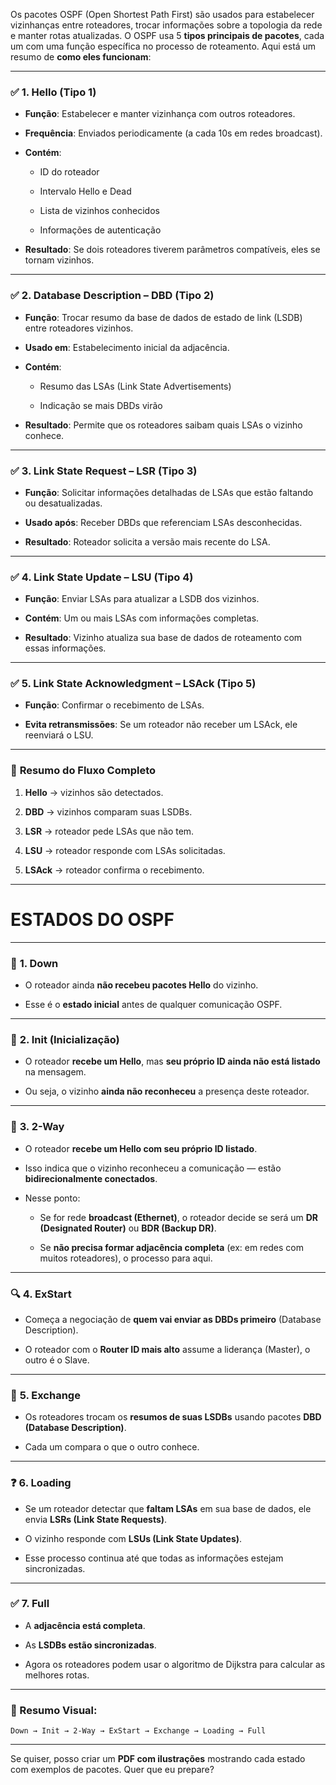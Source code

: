 
Os pacotes OSPF (Open Shortest Path First) são usados para estabelecer vizinhanças entre roteadores, trocar informações sobre a topologia da rede e manter rotas atualizadas. O OSPF usa 5 **tipos principais de pacotes**, cada um com uma função específica no processo de roteamento. Aqui está um resumo de **como eles funcionam**:

---

### ✅ **1. Hello (Tipo 1)**

- **Função**: Estabelecer e manter vizinhança com outros roteadores.
    
- **Frequência**: Enviados periodicamente (a cada 10s em redes broadcast).
    
- **Contém**:
    
    - ID do roteador
        
    - Intervalo Hello e Dead
        
    - Lista de vizinhos conhecidos
        
    - Informações de autenticação
        
- **Resultado**: Se dois roteadores tiverem parâmetros compatíveis, eles se tornam vizinhos.
    

---

### ✅ **2. Database Description – DBD (Tipo 2)**

- **Função**: Trocar resumo da base de dados de estado de link (LSDB) entre roteadores vizinhos.
    
- **Usado em**: Estabelecimento inicial da adjacência.
    
- **Contém**:
    
    - Resumo das LSAs (Link State Advertisements)
        
    - Indicação se mais DBDs virão
        
- **Resultado**: Permite que os roteadores saibam quais LSAs o vizinho conhece.
    

---

### ✅ **3. Link State Request – LSR (Tipo 3)**

- **Função**: Solicitar informações detalhadas de LSAs que estão faltando ou desatualizadas.
    
- **Usado após**: Receber DBDs que referenciam LSAs desconhecidas.
    
- **Resultado**: Roteador solicita a versão mais recente do LSA.
    

---

### ✅ **4. Link State Update – LSU (Tipo 4)**

- **Função**: Enviar LSAs para atualizar a LSDB dos vizinhos.
    
- **Contém**: Um ou mais LSAs com informações completas.
    
- **Resultado**: Vizinho atualiza sua base de dados de roteamento com essas informações.
    

---

### ✅ **5. Link State Acknowledgment – LSAck (Tipo 5)**

- **Função**: Confirmar o recebimento de LSAs.
    
- **Evita retransmissões**: Se um roteador não receber um LSAck, ele reenviará o LSU.
    

---

### 🔄 **Resumo do Fluxo Completo**

1. **Hello** → vizinhos são detectados.
    
2. **DBD** → vizinhos comparam suas LSDBs.
    
3. **LSR** → roteador pede LSAs que não tem.
    
4. **LSU** → roteador responde com LSAs solicitadas.
    
5. **LSAck** → roteador confirma o recebimento.
    

---


# ESTADOS DO OSPF

---

### 📶 **1. Down**

- O roteador ainda **não recebeu pacotes Hello** do vizinho.
    
- Esse é o **estado inicial** antes de qualquer comunicação OSPF.
    

---

### 📡 **2. Init (Inicialização)**

- O roteador **recebe um Hello**, mas **seu próprio ID ainda não está listado** na mensagem.
    
- Ou seja, o vizinho **ainda não reconheceu** a presença deste roteador.
    

---

### 👋 **3. 2-Way**

- O roteador **recebe um Hello com seu próprio ID listado**.
    
- Isso indica que o vizinho reconheceu a comunicação — estão **bidirecionalmente conectados**.
    
- Nesse ponto:
    
    - Se for rede **broadcast (Ethernet)**, o roteador decide se será um **DR (Designated Router)** ou **BDR (Backup DR)**.
        
    - Se **não precisa formar adjacência completa** (ex: em redes com muitos roteadores), o processo para aqui.
        

---

### 🔍 **4. ExStart**

- Começa a negociação de **quem vai enviar as DBDs primeiro** (Database Description).
    
- O roteador com o **Router ID mais alto** assume a liderança (Master), o outro é o Slave.
    

---

### 📄 **5. Exchange**

- Os roteadores trocam os **resumos de suas LSDBs** usando pacotes **DBD (Database Description)**.
    
- Cada um compara o que o outro conhece.
    

---

### ❓ **6. Loading**

- Se um roteador detectar que **faltam LSAs** em sua base de dados, ele envia **LSRs (Link State Requests)**.
    
- O vizinho responde com **LSUs (Link State Updates)**.
    
- Esse processo continua até que todas as informações estejam sincronizadas.
    

---

### ✅ **7. Full**

- A **adjacência está completa**.
    
- As **LSDBs estão sincronizadas**.
    
- Agora os roteadores podem usar o algoritmo de Dijkstra para calcular as melhores rotas.
    

---

### 🔁 Resumo Visual:

```
Down → Init → 2-Way → ExStart → Exchange → Loading → Full
```

---

Se quiser, posso criar um **PDF com ilustrações** mostrando cada estado com exemplos de pacotes. Quer que eu prepare?